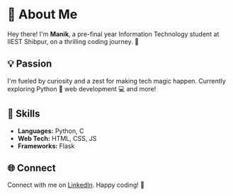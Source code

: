# 👋 About Me

Hey there! I'm **Manik**, a pre-final year Information Technology student at IIEST Shibpur, on a thrilling coding journey. 🚀

## 💡 Passion

I'm fueled by curiosity and a zest for making tech magic happen. Currently exploring Python 🐍 web development 💻 and more!

## 🔧 Skills

- **Languages:** Python, C
- **Web Tech:** HTML, CSS, JS
- **Frameworks:** Flask 

## 🌐 Connect

Connect with me on [LinkedIn](https://www.linkedin.com/in/maniksheoran/). Happy coding! 🚀
